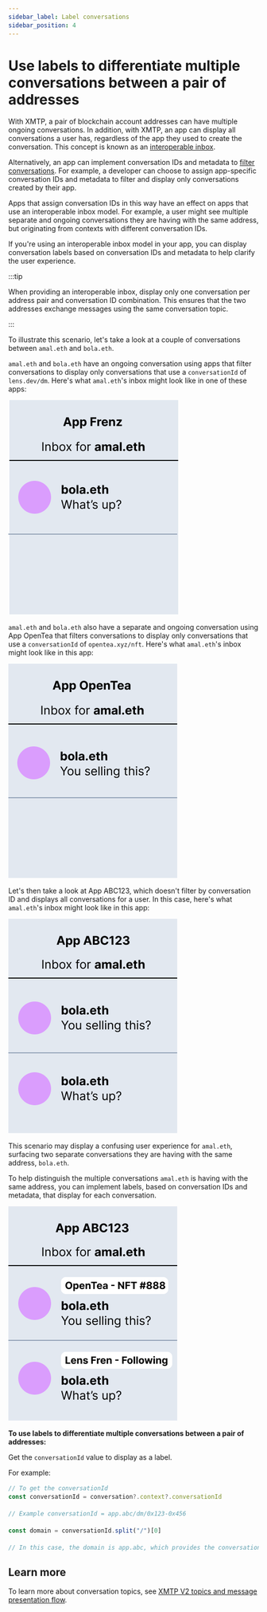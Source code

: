 ```yaml
---
sidebar_label: Label conversations
sidebar_position: 4
---
```


# Use labels to differentiate multiple conversations between a pair of addresses

With XMTP, a pair of blockchain account addresses can have multiple ongoing conversations. In addition, with XMTP, an app can display all conversations a user has, regardless of the app they used to create the conversation. This concept is known as an [interoperable inbox](/docs/dev-concepts/interoperable-inbox).

Alternatively, an app can implement conversation IDs and metadata to [filter conversations](filter-conversations). For example, a developer can choose to assign app-specific conversation IDs and metadata to filter and display only conversations created by their app.

Apps that assign conversation IDs in this way have an effect on apps that use an interoperable inbox model. For example, a user might see multiple separate and ongoing conversations they are having with the same address, but originating from contexts with different conversation IDs.

If you're using an interoperable inbox model in your app, you can display conversation labels based on conversation IDs and metadata to help clarify the user experience.

:::tip

When providing an interoperable inbox, display only one conversation per address pair and conversation ID combination. This ensures that the two addresses exchange messages using the same conversation topic.

:::

To illustrate this scenario, let's take a look at a couple of conversations between `amal.eth` and `bola.eth`.

`amal.eth` and `bola.eth` have an ongoing conversation using apps that filter conversations to display only conversations that use a `conversationId` of `lens.dev/dm`. Here's what `amal.eth`'s inbox might look like in one of these apps:

![Mockup of App Frenz displaying amal.eth's inbox with a "What's up?" message in a conversation with bola.eth](img/app-frenz.png)

`amal.eth` and `bola.eth` also have a separate and ongoing conversation using App OpenTea that filters conversations to display only conversations that use a `conversationId` of `opentea.xyz/nft`. Here's what `amal.eth`'s inbox might look like in this app:

![Mockup of App OpenTea displaying amal.eth's inbox with a "You selling this?" message in a conversation with bola.eth](img/app-opentea.png)

Let's then take a look at App ABC123, which doesn't filter by conversation ID and displays all conversations for a user. In this case, here's what `amal.eth`'s inbox might look like in this app:

![Mockup of App ABC123 with no conversation ID or filtering. The app displays amal.eth's inbox with two conversations with bola.eth: One "What's up?" and one "You selling this?"](img/app-abc123.png)

This scenario may display a confusing user experience for `amal.eth`, surfacing two separate conversations they are having with the same address, `bola.eth`.

To help distinguish the multiple conversations `amal.eth` is having with the same address, you can implement labels, based on conversation IDs and metadata, that display for each conversation.

![Mockup of App ABC123 with no conversation ID or filtering, but with conversation ID and metadata-based labels implemented. The app displays amal.eth's inbox with two conversations with bola.eth: One labeled as OpenTea - NFT #888: "You selling this?" and one labeled as Lens Fren - Following: "What's up?"](img/app-abc123-convo-labels.png)
<!--source figma: https://www.figma.com/file/CLbhKAxtqVGHg5dzlTZDDT/conversation-id-tagging?node-id=0%3A1&t=SsLx2y6TrDheLdU3-1-->

**To use labels to differentiate multiple conversations between a pair of addresses:**

Get the `conversationId` value to display as a label.

For example:

```js
// To get the conversationId
const conversationId = conversation?.context?.conversationId

// Example conversationId = app.abc/dm/0x123-0x456

const domain = conversationId.split("/")[0]

// In this case, the domain is app.abc, which provides the conversation label
```


## Learn more

To learn more about conversation topics, see [XMTP V2 topics and message presentation flow](/docs/dev-concepts/architectural-overview#xmtp-v2-topics-and-message-presentation-flow).
